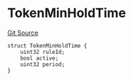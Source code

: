 # TokenMinHoldTime
[Git Source](https://github.com/thrackle-io/rules-engine/blob/0775549ba2fe667ec66be14a19fcc8b784774a43/src/client/token/handler/diamond/RuleStorage.sol)


```solidity
struct TokenMinHoldTime {
    uint32 ruleId;
    bool active;
    uint32 period;
}
```

